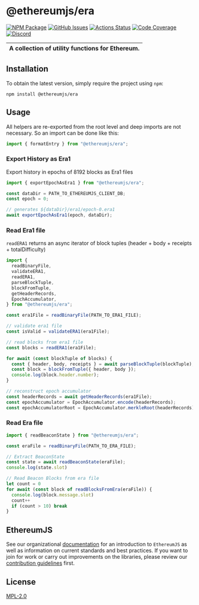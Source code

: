 # @ethereumjs/era

[![NPM Package][era-npm-badge]][era-npm-link]
[![GitHub Issues][era-issues-badge]][era-issues-link]
[![Actions Status][era-actions-badge]][era-actions-link]
[![Code Coverage][era-coverage-badge]][era-coverage-link]
[![Discord][discord-badge]][discord-link]

| A collection of utility functions for Ethereum. |
| ----------------------------------------------- |

## Installation

To obtain the latest version, simply require the project using `npm`:

```shell
npm install @ethereumjs/era
```

## Usage

All helpers are re-exported from the root level and deep imports are not necessary. So an import can be done like this:

```ts
import { formatEntry } from "@ethereumjs/era";
```

### Export History as Era1

Export history in epochs of 8192 blocks as Era1 files

```ts
import { exportEpochAsEra1 } from "@ethereumjs/era";

const dataDir = PATH_TO_ETHEREUMJS_CLIENT_DB;
const epoch = 0;

// generates ${dataDir}/era1/epoch-0.era1
await exportEpochAsEra1(epoch, dataDir);
```

### Read Era1 file

`readERA1` returns an async iterator of block tuples (header + body + receipts + totalDifficulty)

```ts
import {
  readBinaryFile,
  validateERA1,
  readERA1,
  parseBlockTuple,
  blockFromTuple,
  getHeaderRecords,
  EpochAccumulator,
} from "@ethereumjs/era";

const era1File = readBinaryFile(PATH_TO_ERA1_FILE);

// validate era1 file
const isValid = validateERA1(era1File);

// read blocks from era1 file
const blocks = readERA1(era1File);

for await (const blockTuple of blocks) {
  const { header, body, receipts } = await parseBlockTuple(blockTuple);
  const block = blockFromTuple({ header, body });
  console.log(block.header.number);
}

// reconstruct epoch accumulator
const headerRecords = await getHeaderRecords(era1File);
const epochAccumulator = EpochAccumulator.encode(headerRecords);
const epochAccumulatorRoot = EpochAccumulator.merkleRoot(headerRecords);
```

### Read Era file

```ts
import { readBeaconState } from "@ethereumjs/era";

const eraFile = readBinaryFile(PATH_TO_ERA_FILE);

// Extract BeaconState
const state = await readBeaconState(eraFile);
console.log(state.slot)

// Read Beacon Blocks from era file
let count = 0
for await (const block of readBlocksFromEra(eraFile)) {
  console.log(block.message.slot)
  count++
  if (count > 10) break
}
```

## EthereumJS

See our organizational [documentation](https://ethereumjs.readthedocs.io) for an introduction to `EthereumJS` as well as information on current standards and best practices. If you want to join for work or carry out improvements on the libraries, please review our [contribution guidelines](https://ethereumjs.readthedocs.io/en/latest/contributing.html) first.

## License

[MPL-2.0](<https://tldrlegal.com/license/mozilla-public-license-2.0-(mpl-2)>)

[era-npm-badge]: https://img.shields.io/npm/v/@ethereumjs/era.svg
[era-npm-link]: https://www.npmjs.org/package/@ethereumjs/era
[era-issues-badge]: https://img.shields.io/github/issues/ethereumjs/ethereumjs-monorepo/package:%20era?label=issues
[era-issues-link]: https://github.com/ethereumjs/ethereumjs-monorepo/issues?q=is%3Aopen+is%3Aissue+label%3A"package%3A+era"
[era-actions-badge]: https://github.com/ethereumjs/ethereumjs-monorepo/workflows/Era/badge.svg
[era-actions-link]: https://github.com/ethereumjs/ethereumjs-monorepo/actions?query=workflow%3A%22Era%22
[era-coverage-badge]: https://codecov.io/gh/ethereumjs/ethereumjs-monorepo/branch/master/graph/badge.svg?flag=era
[era-coverage-link]: https://codecov.io/gh/ethereumjs/ethereumjs-monorepo/tree/master/packages/era
[discord-badge]: https://img.shields.io/static/v1?logo=discord&label=discord&message=Join&color=blue
[discord-link]: https://discord.gg/TNwARpR
